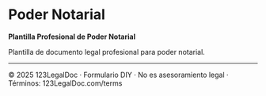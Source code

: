 # Poder Notarial

**Plantilla Profesional de Poder Notarial**

Plantilla de documento legal profesional para poder notarial.

---

© 2025 123LegalDoc · Formulario DIY · No es asesoramiento legal · Términos: 123LegalDoc.com/terms

